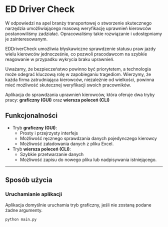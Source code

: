 # ED Driver Check

W odpowiedzi na apel branży transportowej o stworzenie skutecznego narzędzia umożliwiającego masową weryfikację uprawnień kierowców postanowiliśmy zadziałać. Opracowaliśmy takie rozwiązanie i udostępniamy je zainteresowanym.

EDDriverCheck umożliwia błyskawiczne sprawdzenie statusu praw jazdy wielu kierowców jednocześnie, co pozwoli pracodawcom na szybkie reagowanie w przypadku wykrycia braku uprawnień.

Uważamy, że bezpieczeństwo powinno być priorytetem, a technologia może odegrać kluczową rolę w zapobieganiu tragediom. Wierzymy, że każda firma zatrudniająca kierowców, niezależnie od wielkości, powinna mieć możliwość skutecznej weryfikacji swoich pracowników.

Aplikacja do sprawdzania uprawnień kierowców, która oferuje dwa tryby pracy: **graficzny (GUI)** oraz **wiersza poleceń (CLI)**

## **Funkcjonalności**
- Tryb **graficzny (GUI)**:
    - Prosty i przejrzysty interfejs
    - Możliwość ręcznego sprawdzania danych pojedynczego kierowcy
    - Możliwość załadowania danych z pliku Excel.
- Tryb **wiersza poleceń (CLI)**:
    - Szybkie przetwarzanie danych
    - Możliwość zapisu do nowego pliku lub nadpisywania istniejącego.

---

## **Sposób użycia**

### **Uruchamianie aplikacji**
Aplikacja domyślnie uruchamia tryb graficzny, jeśli nie zostaną podane żadne argumenty.

```bash
python main.py


